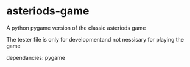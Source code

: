 # asteriods-game
A python pygame version of the classic asteriods game

The tester file is only for developmentand not nessisary for playing the game

dependancies:
  pygame
